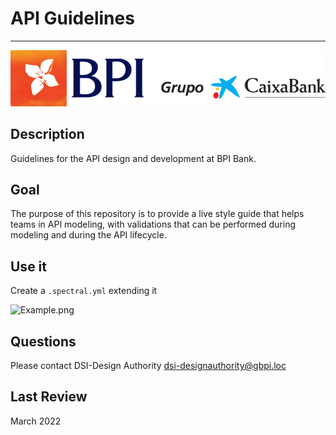 # API Guidelines

----------------------------------------------------------------------------

<!-- focus: false -->
![Logo_BPI_CxB.png](./images/logo_BPI_CxB.png)

## Description
Guidelines for the API design and development at BPI Bank.

## Goal
The purpose of this repository is to provide a live style guide that helps teams in API modeling, with validations that can be performed during modeling and during the API lifecycle.

## Use it
Create a `.spectral.yml` extending it
<!-- focus: false -->
![Example.png](https://stoplight.io/api/v1/projects/cHJqOjExODcyOA/images/7YCPKEJDWlw)


## Questions
Please contact DSI-Design Authority <dsi-designauthority@gbpi.loc>

## Last Review
March 2022

